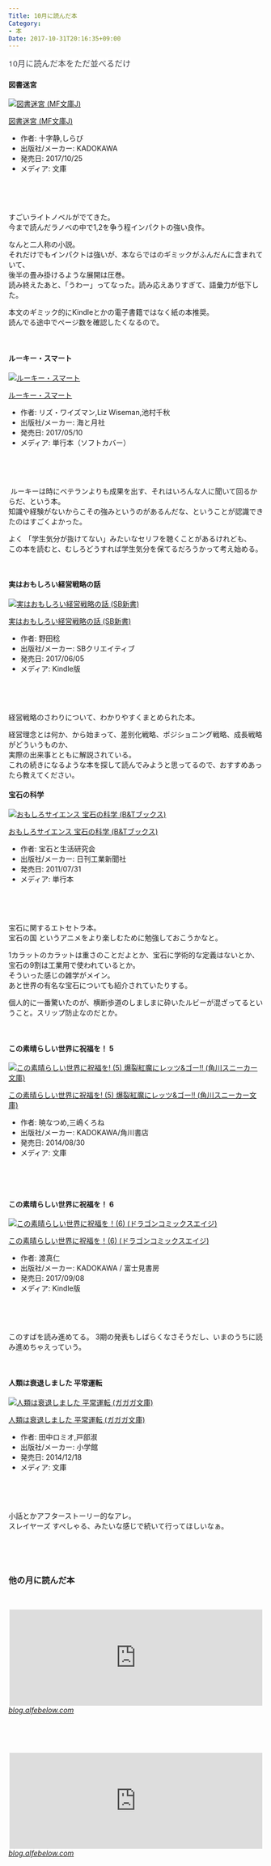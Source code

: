 ```yaml
---
Title: 10月に読んだ本
Category:
- 本
Date: 2017-10-31T20:16:35+09:00
---
```



<span style="color: #3d3f44; font-family: 'Helvetica Neue', Helvetica, Arial, 'ヒラギノ角ゴ Pro W3', 'Hiragino Kaku Gothic Pro', メイリオ, Meiryo, 'ＭＳ Ｐゴシック', 'MS PGothic', sans-serif; font-size: 16px; font-style: normal; font-variant-ligatures: normal; font-variant-caps: normal; font-weight: normal; letter-spacing: normal; orphans: 2; text-align: start; text-indent: 0px; text-transform: none; white-space: normal; widows: 2; word-spacing: 0px; -webkit-text-stroke-width: 0px; background-color: #ffffff; text-decoration-style: initial; text-decoration-color: initial; display: inline !important; float: none;">10月に読んだ本をただ並べるだけ</span>
<h4>図書迷宮</h4>
<div class="freezed">
<div class="external-link-detail"><a href="https://www.amazon.co.jp/exec/obidos/ASIN/4040683447/ab1025-22/"><img class="external-link-detail-image" title="図書迷宮 (MF文庫J)" src="https://images-fe.ssl-images-amazon.com/images/I/61heLypb75L._SL160_.jpg" alt="図書迷宮 (MF文庫J)" /></a>
<div class="external-link-detail-info">
<p class="external-link-detail-title"><a href="https://www.amazon.co.jp/exec/obidos/ASIN/4040683447/ab1025-22/">図書迷宮 (MF文庫J)</a>
<ul>
<li><span class="external-link-detail-label">作者:</span> 十字静,しらび</li>
<li><span class="external-link-detail-label">出版社/メーカー:</span> KADOKAWA</li>
<li><span class="external-link-detail-label">発売日:</span> 2017/10/25</li>
<li><span class="external-link-detail-label">メディア:</span> 文庫</li>

</ul>
</div>
<div class="external-link-detail-foot"> </div>
</div>
</div>

 

すごいライトノベルがでてきた。<br />今まで読んだラノベの中で1,2を争う程インパクトの強い良作。

なんと二人称の小説。<br />それだけでもインパクトは強いが、本ならではのギミックがふんだんに含まれていて、<br />後半の畳み掛けるような展開は圧巻。<br />読み終えたあと、「うわー」ってなった。読み応えありすぎて、語彙力が低下した。

本文のギミック的にKindleとかの電子書籍ではなく紙の本推奨。<br />読んでる途中でページ数を確認したくなるので。

 
<h4>ルーキー・スマート</h4>
<div class="freezed">
<div class="external-link-detail"><a href="https://www.amazon.co.jp/exec/obidos/ASIN/4903212599/ab1025-22/"><img class="external-link-detail-image" title="ルーキー・スマート" src="https://images-fe.ssl-images-amazon.com/images/I/51Yd1yQQ5oL._SL160_.jpg" alt="ルーキー・スマート" /></a>
<div class="external-link-detail-info">
<p class="external-link-detail-title"><a href="https://www.amazon.co.jp/exec/obidos/ASIN/4903212599/ab1025-22/">ルーキー・スマート</a>
<ul>
<li><span class="external-link-detail-label">作者:</span> リズ・ワイズマン,Liz Wiseman,池村千秋</li>
<li><span class="external-link-detail-label">出版社/メーカー:</span> 海と月社</li>
<li><span class="external-link-detail-label">発売日:</span> 2017/05/10</li>
<li><span class="external-link-detail-label">メディア:</span> 単行本（ソフトカバー）</li>

</ul>
</div>
<div class="external-link-detail-foot"> </div>
</div>
</div>

 

 ルーキーは時にベテランよりも成果を出す、それはいろんな人に聞いて回るからだ、という本。<br />知識や経験がないからこその強みというのがあるんだな、ということが認識できたのはすごくよかった。

よく 「学生気分が抜けてない」みたいなセリフを聴くことがあるけれども、<br />この本を読むと、むしろどうすれば学生気分を保てるだろうかって考え始める。

 
<h4>実はおもしろい経営戦略の話</h4>
<div class="freezed">
<div class="external-link-detail"><a href="https://www.amazon.co.jp/exec/obidos/ASIN/B0719RZ4TR/ab1025-22/"><img class="external-link-detail-image" title="実はおもしろい経営戦略の話 (SB新書)" src="https://images-fe.ssl-images-amazon.com/images/I/61RarWUG2lL._SL160_.jpg" alt="実はおもしろい経営戦略の話 (SB新書)" /></a>
<div class="external-link-detail-info">
<p class="external-link-detail-title"><a href="https://www.amazon.co.jp/exec/obidos/ASIN/B0719RZ4TR/ab1025-22/">実はおもしろい経営戦略の話 (SB新書)</a>
<ul>
<li><span class="external-link-detail-label">作者:</span> 野田稔</li>
<li><span class="external-link-detail-label">出版社/メーカー:</span> SBクリエイティブ</li>
<li><span class="external-link-detail-label">発売日:</span> 2017/06/05</li>
<li><span class="external-link-detail-label">メディア:</span> Kindle版</li>

</ul>
</div>
<div class="external-link-detail-foot"> </div>
</div>
</div>

 

経営戦略のさわりについて、わかりやすくまとめられた本。

経営理念とは何か、から始まって、差別化戦略、ポジショニング戦略、成長戦略がどういうものか、<br />実際の出来事とともに解説されている。<br />これの続きになるような本を探して読んでみようと思ってるので、おすすめあったら教えてください。
<h4>宝石の科学</h4>
<div class="freezed">
<div class="external-link-detail"><a href="https://www.amazon.co.jp/exec/obidos/ASIN/4526067164/ab1025-22/"><img class="external-link-detail-image" title="おもしろサイエンス 宝石の科学 (B&amp;Tブックス)" src="https://images-fe.ssl-images-amazon.com/images/I/51o-au0ERiL._SL160_.jpg" alt="おもしろサイエンス 宝石の科学 (B&amp;Tブックス)" /></a>
<div class="external-link-detail-info">
<p class="external-link-detail-title"><a href="https://www.amazon.co.jp/exec/obidos/ASIN/4526067164/ab1025-22/">おもしろサイエンス 宝石の科学 (B&amp;Tブックス)</a>
<ul>
<li><span class="external-link-detail-label">作者:</span> 宝石と生活研究会</li>
<li><span class="external-link-detail-label">出版社/メーカー:</span> 日刊工業新聞社</li>
<li><span class="external-link-detail-label">発売日:</span> 2011/07/31</li>
<li><span class="external-link-detail-label">メディア:</span> 単行本</li>

</ul>
</div>
<div class="external-link-detail-foot"> </div>
</div>
</div>

 

宝石に関するエトセトラ本。<br />宝石の国 というアニメをより楽しむために勉強しておこうかなと。

1カラットのカラットは重さのことだよとか、宝石に学術的な定義はないとか、宝石の9割は工業用で使われているとか。<br />そういった感じの雑学がメイン。<br />あと世界の有名な宝石についても紹介されていたりする。

個人的に一番驚いたのが、横断歩道のしましまに砕いたルビーが混ざってるということ。スリップ防止なのだとか。

 
<h4>この素晴らしい世界に祝福を！ 5 </h4>
<div class="freezed">
<div class="external-link-detail"><a href="https://www.amazon.co.jp/exec/obidos/ASIN/4041015715/ab1025-22/"><img class="external-link-detail-image" title="この素晴らしい世界に祝福を! (5) 爆裂紅魔にレッツ&amp;ゴー!! (角川スニーカー文庫)" src="https://images-fe.ssl-images-amazon.com/images/I/61VTEU5ujQL._SL160_.jpg" alt="この素晴らしい世界に祝福を! (5) 爆裂紅魔にレッツ&amp;ゴー!! (角川スニーカー文庫)" /></a>
<div class="external-link-detail-info">
<p class="external-link-detail-title"><a href="https://www.amazon.co.jp/exec/obidos/ASIN/4041015715/ab1025-22/">この素晴らしい世界に祝福を! (5) 爆裂紅魔にレッツ&amp;ゴー!! (角川スニーカー文庫)</a>
<ul>
<li><span class="external-link-detail-label">作者:</span> 暁なつめ,三嶋くろね</li>
<li><span class="external-link-detail-label">出版社/メーカー:</span> KADOKAWA/角川書店</li>
<li><span class="external-link-detail-label">発売日:</span> 2014/08/30</li>
<li><span class="external-link-detail-label">メディア:</span> 文庫</li>

</ul>
</div>
<div class="external-link-detail-foot"> </div>
</div>
</div>

 
<h4>この素晴らしい世界に祝福を！ 6</h4>
<div class="freezed">
<div class="external-link-detail"><a href="https://www.amazon.co.jp/exec/obidos/ASIN/B07541LLJC/ab1025-22/"><img class="external-link-detail-image" title="この素晴らしい世界に祝福を！(6) (ドラゴンコミックスエイジ)" src="https://images-fe.ssl-images-amazon.com/images/I/51VF1O2JEHL._SL160_.jpg" alt="この素晴らしい世界に祝福を！(6) (ドラゴンコミックスエイジ)" /></a>
<div class="external-link-detail-info">
<p class="external-link-detail-title"><a href="https://www.amazon.co.jp/exec/obidos/ASIN/B07541LLJC/ab1025-22/">この素晴らしい世界に祝福を！(6) (ドラゴンコミックスエイジ)</a>
<ul>
<li><span class="external-link-detail-label">作者:</span> 渡真仁</li>
<li><span class="external-link-detail-label">出版社/メーカー:</span> KADOKAWA / 富士見書房</li>
<li><span class="external-link-detail-label">発売日:</span> 2017/09/08</li>
<li><span class="external-link-detail-label">メディア:</span> Kindle版</li>

</ul>
</div>
<div class="external-link-detail-foot"> </div>
</div>
</div>

 

このすばを読み進めてる。 3期の発表もしばらくなさそうだし、いまのうちに読み進めちゃえっていう。

 
<h4>人類は衰退しました 平常運転</h4>
<div class="freezed">
<div class="external-link-detail"><a href="https://www.amazon.co.jp/exec/obidos/ASIN/4094515259/ab1025-22/"><img class="external-link-detail-image" title="人類は衰退しました 平常運転 (ガガガ文庫)" src="https://images-fe.ssl-images-amazon.com/images/I/61Nlz8LRQIL._SL160_.jpg" alt="人類は衰退しました 平常運転 (ガガガ文庫)" /></a>
<div class="external-link-detail-info">
<p class="external-link-detail-title"><a href="https://www.amazon.co.jp/exec/obidos/ASIN/4094515259/ab1025-22/">人類は衰退しました 平常運転 (ガガガ文庫)</a>
<ul>
<li><span class="external-link-detail-label">作者:</span> 田中ロミオ,戸部淑</li>
<li><span class="external-link-detail-label">出版社/メーカー:</span> 小学館</li>
<li><span class="external-link-detail-label">発売日:</span> 2014/12/18</li>
<li><span class="external-link-detail-label">メディア:</span> 文庫</li>

</ul>
</div>
<div class="external-link-detail-foot"> </div>
</div>
</div>

 

小話とかアフターストーリー的なアレ。<br />スレイヤーズ すぺしゃる、みたいな感じで続いて行ってほしいなぁ。

 

 

### 他の月に読んだ本


 

<iframe class="embed-card embed-blogcard" style="display: block; width: 100%; height: 190px; max-width: 500px; margin: auto;" title="2017年9月に読んだ本 - FUN YOU BLOG" src="https://hatenablog-parts.com/embed?url=http%3A%2F%2Fblog.alfebelow.com%2Fentry%2F2017%2F10%2F01%2F2017%25E5%25B9%25B49%25E6%259C%2588%25E3%2581%25AB%25E8%25AA%25AD%25E3%2582%2593%25E3%2581%25A0%25E6%259C%25AC" frameborder="0" scrolling="no"></iframe><cite class="hatena-citation"><a href="/entry/2017/10/01/2017%E5%B9%B49%E6%9C%88%E3%81%AB%E8%AA%AD%E3%82%93%E3%81%A0%E6%9C%AC">blog.alfebelow.com</a></cite>

 

 

<iframe class="embed-card embed-blogcard" style="display: block; width: 100%; height: 190px; max-width: 500px; margin: auto;" title="7.8月に読んだ本 - FUN YOU BLOG" src="https://hatenablog-parts.com/embed?url=http%3A%2F%2Fblog.alfebelow.com%2Fentry%2F2017%2F09%2F03%2F7.8%25E6%259C%2588%25E3%2581%25AB%25E8%25AA%25AD%25E3%2582%2593%25E3%2581%25A0%25E6%259C%25AC" frameborder="0" scrolling="no"></iframe><cite class="hatena-citation"><a href="/entry/2017/09/03/7.8%E6%9C%88%E3%81%AB%E8%AA%AD%E3%82%93%E3%81%A0%E6%9C%AC">blog.alfebelow.com</a></cite>

 
